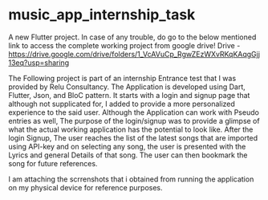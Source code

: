 # music_app_internship_task

A new Flutter project.
In case of any trouble, do go to the below mentioned link  to access the complete working project from google drive!
Drive - https://drive.google.com/drive/folders/1_VcAVuCp_RgwZEzWXvRKqKAqgGjj13eq?usp=sharing

The Following project is part of an internship Entrance test that I was provided by Relu Consultancy. The Application is developed using Dart, Flutter, Json, and BloC pattern. It starts with a login and signup page that although not supplicated for, I added to provide a more personalized experience to the said user. Although the Application can work with Pseudo entries as well, The purpose of the login/signup was to provide a glimpse of what the actual working application has the potential to look like. After the login Signup, The user reaches the list of the latest songs that are imported using API-key and on selecting any song, the user is presented with the Lyrics and general Details of that song. The user can then bookmark the song for future references.

I am attaching the scrrenshots that i obtained from running the application on my physical device for reference purposes.
